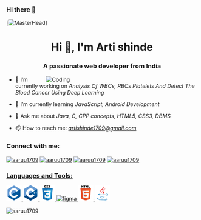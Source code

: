 ### Hi there 👋

<!--
**Aaruu1709/Aaruu1709** is a ✨ _special_ ✨ repository because its `README.md` (this file) appears on your GitHub profile.

Here are some ideas to get you started:

- 🔭 I’m currently working on ...
- 🌱 I’m currently learning ...
- 👯 I’m looking to collaborate on ...
- 🤔 I’m looking for help with ...
- 💬 Ask me about ...
- 📫 How to reach me: ...
- 😄 Pronouns: ...
- ⚡ Fun fact: ...
-->
[![MasterHead](https://getwallpapers.com/wallpaper/full/2/d/f/490230.jpg)]
<h1 align="center">Hi 👋, I'm Arti shinde</h1>
<h3 align="center">A passionate web developer from India</h3>
<img align="right" alt="Coding" width="400" src="https://www.bing.com/images/search?view=detailV2&ccid=knJattZD&id=02EFE27212187832EEBA0D0549A010C49DD54303&thid=OIP.knJattZD-JNariwOcHW-VQHaHa&mediaurl=https%3A%2F%2Fstatic.vecteezy.com%2Fsystem%2Fresources%2Fpreviews%2F000%2F452%2F564%2Foriginal%2Fweb-design-coding-vector.jpg&exph=4500&expw=4500&q=Coding+Design&simid=607998796575819006&form=IRPRST&ck=F5BA30D88CEA7732EEAFE0C4DDB891AA&selectedindex=0&ajaxhist=0&ajaxserp=0&vt=0">

- 🔭 I’m currently working on *Analysis Of WBCs, RBCs Platelets And Detect The Blood Cancer Using Deep Learning*

- 🌱 I’m currently learning *JavaScript, Android Development*

- 💬 Ask me about *Java, C, CPP concepts, HTML5, CSS3, DBMS*

- 📫 How to reach me: *artishinde1709@gmail.com*

<h3 align="left">Connect with me:</h3>
<p align="left">
<a href="https://linkedin.com/in/aaruu1709" target="blank"><img align="center" src="https://raw.githubusercontent.com/rahuldkjain/github-profile-readme-generator/master/src/images/icons/Social/linked-in-alt.svg" alt="aaruu1709" height="30" width="40" /></a>
<a href="https://instagram.com/aaruu1709" target="blank"><img align="center" src="https://raw.githubusercontent.com/rahuldkjain/github-profile-readme-generator/master/src/images/icons/Social/instagram.svg" alt="aaruu1709" height="30" width="40" /></a>
<a href="https://www.leetcode.com/aaruu1709" target="blank"><img align="center" src="https://raw.githubusercontent.com/rahuldkjain/github-profile-readme-generator/master/src/images/icons/Social/leet-code.svg" alt="aaruu1709" height="30" width="40" /></a>
  <a href="https://www.hackerrank.com/profile/Aaruu1709" target="blank"><img align="center" src="https://raw.githubusercontent.com/rahuldkjain/github-profile-readme-generator/master/src/images/icons/Social/hackerrank.svg" alt="aaruu1709" height="30" width="40"/>
</p>

<h3 align="left">Languages and Tools:</h3>
<p align="left"> <a href="https://www.cprogramming.com/" target="_blank" rel="noreferrer"> <img src="https://raw.githubusercontent.com/devicons/devicon/master/icons/c/c-original.svg" alt="c" width="40" height="40"/> </a> <a href="https://www.w3schools.com/cpp/" target="_blank" rel="noreferrer"> <img src="https://raw.githubusercontent.com/devicons/devicon/master/icons/cplusplus/cplusplus-original.svg" alt="cplusplus" width="40" height="40"/> </a> <a href="https://www.w3schools.com/css/" target="_blank" rel="noreferrer"> <img src="https://raw.githubusercontent.com/devicons/devicon/master/icons/css3/css3-original-wordmark.svg" alt="css3" width="40" height="40"/> </a> <a href="https://www.figma.com/" target="_blank" rel="noreferrer"> <img src="https://www.vectorlogo.zone/logos/figma/figma-icon.svg" alt="figma" width="40" height="40"/> </a> <a href="https://www.w3.org/html/" target="_blank" rel="noreferrer"> <img src="https://raw.githubusercontent.com/devicons/devicon/master/icons/html5/html5-original-wordmark.svg" alt="html5" width="40" height="40"/> </a> <a href="https://www.java.com" target="_blank" rel="noreferrer"> <img src="https://raw.githubusercontent.com/devicons/devicon/master/icons/java/java-original.svg" alt="java" width="40" height="40"/> </a> </p>

<p><img align="center" src="https://github-readme-stats.vercel.app/api/top-langs?username=aaruu1709&show_icons=true&locale=en&layout=compact" alt="aaruu1709" /></p>
